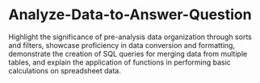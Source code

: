 # Analyze-Data-to-Answer-Question
Highlight the significance of pre-analysis data organization through sorts and filters, showcase proficiency in data conversion and formatting, demonstrate the creation of SQL queries for merging data from multiple tables, and explain the application of functions in performing basic calculations on spreadsheet data.
